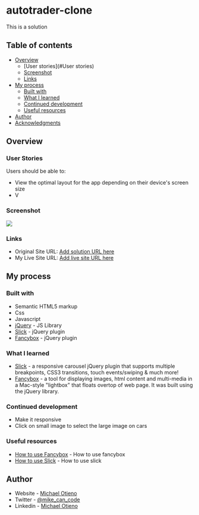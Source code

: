 # autotrader-clone

This is a solution 
## Table of contents

- [Overview](#overview)
  - [User stories](#User stories)
  - [Screenshot](#screenshot)
  - [Links](#links)
- [My process](#my-process)
  - [Built with](#built-with)
  - [What I learned](#what-i-learned)
  - [Continued development](#continued-development)
  - [Useful resources](#useful-resources)
- [Author](#author)
- [Acknowledgments](#acknowledgments)


## Overview

### User Stories

Users should be able to:

- View the optimal layout for the app depending on their device's screen size
- V


### Screenshot

![](./screenshot.jpg)


### Links

- Original Site URL: [Add solution URL here](https://www.autotrader.co.uk/classified/advert/new/202108126154693?journey=deals&sort=price-asc&advertising-location=at_cars&onesearchad=New&onesearchad=Nearly%20New&onesearchad=Used&page=1)
- My Live Site URL: [Add live site URL here](https://app.netlify.com/sites/charming-hotteok-7a9777)

## My process

### Built with

- Semantic HTML5 markup
- Css
- Javascript
- [jQuery](https://jquery.com/) - JS Library
- [Slick](https://kenwheeler.github.io/slick/) - jQuery plugin
- [Fancybox](http://fancybox.net/) - jQuery plugin


### What I learned

- [Slick](https://kenwheeler.github.io/slick/) - a responsive carousel jQuery plugin that supports multiple breakpoints, CSS3 transitions, touch events/swiping & much more!
- [Fancybox](http://fancybox.net/) - a tool for displaying images, html content and multi-media in a Mac-style "lightbox" that floats overtop of web page.
                                     It was built using the jQuery library.


### Continued development

- Make it responsive
- Click on small image to select the large image on cars


### Useful resources

- [How to use Fancybox](http://fancybox.net/howto) - How to use fancybox
- [How to use Slick](https://kenwheeler.github.io/slick/) - How to use slick


## Author

- Website - [Michael Otieno](https://otieno-mike.netlify.app/dist/index.html)
- Twitter - [@mike_can_code](https://www.twitter.com/mike_can_code)
- Linkedin - [Michael Otieno](https://www.linkedin.com/in/michael-oduor-otieno/)


<!-- ## Acknowledgments -->

